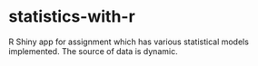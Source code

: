 # statistics-with-r
R Shiny app for assignment which has various statistical models implemented. The source of data is dynamic.
